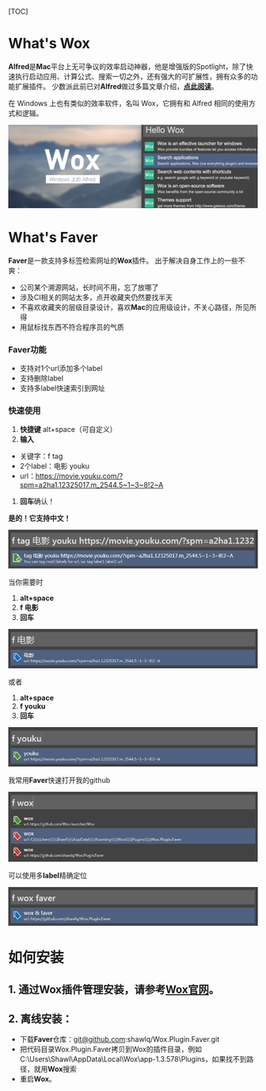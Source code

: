 [TOC]

# What's Wox
**Alfred**是**Mac**平台上无可争议的效率启动神器，他是增强版的Spotlight，除了快速执行启动应用、计算公式、搜索一切之外，还有强大的可扩展性，拥有众多的功能扩展插件。
少数派此前已对**Alfred**做过多篇文章介绍，[**点此阅读**](https://sspai.com/tag/alfred)。

在 Windows 上也有类似的效率软件，名叫 Wox，它拥有和 Alfred 相同的使用方式和逻辑。

![](readme/318474.jpg)


# What's Faver
**Faver**是一款支持多标签检索网址的**Wox**插件。
出于解决自身工作上的一些不爽：
- 公司某个溯源网站，长时间不用，忘了放哪了
- 涉及CI相关的网站太多，点开收藏夹仍然要找半天
- 不喜欢收藏夹的层级目录设计，喜欢**Mac**的应用级设计，不关心路径，所见所得
- 用鼠标找东西不符合程序员的气质

### **Faver**功能
- 支持对1个url添加多个label
- 支持删除label
- 支持多label快速索引到网址

### 快速使用
1. **快捷键** alt+space（可自定义）
1. **输入**
- 关键字：f tag
- 2个label：电影 youku
- url：https://movie.youku.com/?spm=a2ha1.12325017.m_2544.5~1~3~8!2~A
1. **回车**确认！

**是的！它支持中文！**

![](readme/f_tag.png)

当你需要时
1. **alt+space**
1. **f 电影**
1. **回车**

![](readme/f_dianying.png)

或者
1. **alt+space**
1. **f youku**
1. **回车**

![](readme/f_youku.png)

我常用**Faver**快速打开我的github

![](readme/f_wox.png)


可以使用多**label**精确定位

![](readme/f_wox_faver.png)

# 如何安装
## 1. 通过**Wox**插件管理安装，请参考[**Wox官网**](http://www.wox.one)。
## 2. 离线安装：
- 下载**Faver**仓库：git@github.com:shawlq/Wox.Plugin.Faver.git
- 把代码目录Wox.Plugin.Faver拷贝到Wox的插件目录，例如C:\Users\Shawl\AppData\Local\Wox\app-1.3.578\Plugins，如果找不到路径，就用**Wox**搜索
- 重启**Wox**。

